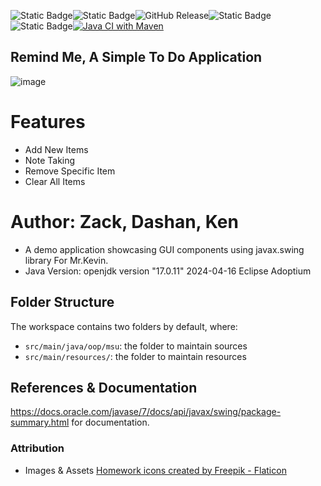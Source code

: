 ![Static Badge](https://img.shields.io/badge/GitHub-100000?style=for-the-badge&logo=github&logoColor=white)![Static Badge](https://img.shields.io/badge/Java-ED8B00?style=for-the-badge&logo=openjdk&logoColor=white)![GitHub Release](https://img.shields.io/github/v/release/KaruleanDEV/RemindMe?include_prereleases&sort=date&display_name=release&style=for-the-badge&color=%238BF8A7)![Static Badge](https://img.shields.io/github/license/KaruleanDEV/todolistapp.svg?include_&style=for-the-badge)![Static Badge](https://img.shields.io/badge/Maven-red?style=for-the-badge&label=Build%20Tool)[![Java CI with Maven](https://github.com/KaruleanDEV/RemindMe/actions/workflows/maven.yml/badge.svg)](https://github.com/KaruleanDEV/RemindMe/actions/workflows/maven.yml)



## Remind Me, A Simple To Do Application

![image](https://github.com/KaruleanDEV/todolistapp/assets/19364280/15c9c98d-fce6-436a-bba8-9e5ebdb0d7f5)

# Features
+ Add New Items
+ Note Taking
+ Remove Specific Item
+ Clear All Items

# Author: Zack, Dashan, Ken 
 * A demo application showcasing GUI components using javax.swing library For Mr.Kevin.
 * Java Version: openjdk version "17.0.11" 2024-04-16 Eclipse Adoptium
 
## Folder Structure

The workspace contains two folders by default, where:

- `src/main/java/oop/msu`: the folder to maintain sources
- `src/main/resources/`: the folder to maintain resources

## References & Documentation
https://docs.oracle.com/javase/7/docs/api/javax/swing/package-summary.html for documentation. 

### Attribution
* Images & Assets
<a href="https://www.flaticon.com/free-icons/homework" title="homework icons">Homework icons created by Freepik - Flaticon</a>
